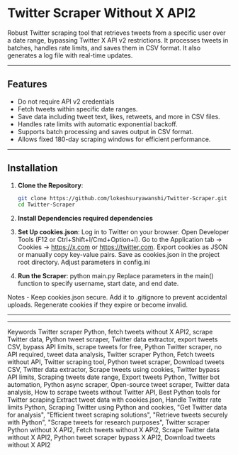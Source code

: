 # Twitter Scraper Without X API2

Robust Twitter scraping tool that retrieves tweets from a specific user over a date range, bypassing Twitter X API v2 restrictions. It processes tweets in batches, handles rate limits, and saves them in CSV format. It also generates a log file with real-time updates.

---

## Features
- Do not require API v2 credentials
- Fetch tweets within specific date ranges.
- Save data including tweet text, likes, retweets, and more in CSV files.
- Handles rate limits with automatic exponential backoff.
- Supports batch processing and saves output in CSV format.
- Allows fixed 180-day scraping windows for efficient performance.

---

## Installation

1. **Clone the Repository**:
   ```bash
   git clone https://github.com/lokeshsuryawanshi/Twitter-Scraper.git
   cd Twitter-Scraper
   
2. **Install Dependencies required dependencies**

3. **Set Up cookies.json**:
Log in to Twitter on your browser.
Open Developer Tools (F12 or Ctrl+Shift+I/Cmd+Option+I).
Go to the Application tab → Cookies → https://x.com or https://twitter.com.
Export cookies as JSON or manually copy key-value pairs.
Save as cookies.json in the project root directory.
Adjust parameters in config.ini 

4. **Run the Scraper**:
python main.py
Replace parameters in the main() function to specify username, start date, and end date.

Notes -
Keep cookies.json secure. Add it to .gitignore to prevent accidental uploads.
Regenerate cookies if they expire or become invalid.












---
---

Keywords
Twitter scraper Python, fetch tweets without X API2, scrape Twitter data, Python tweet scraper, Twitter data extractor, export tweets CSV, bypass API limits, scrape tweets for free, Python Twitter scraper, no API required, tweet data analysis, Twitter scraper Python, Fetch tweets without API, Twitter scraping tool, Python tweet scraper, Download tweets CSV, Twitter data extractor, Scrape tweets using cookies, Twitter bypass API limits, Scraping tweets date range, Export tweets Python, Twitter bot automation, Python async scraper, Open-source tweet scraper, Twitter data analysis, How to scrape tweets without Twitter API, Best Python tools for Twitter scraping
Extract tweet data with cookies.json, Handle Twitter rate limits Python, Scraping Twitter using Python and cookies, "Get Twitter data for analysis", "Efficient tweet scraping solutions", "Retrieve tweets securely with Python", "Scrape tweets for research purposes", Twitter scraper Python without X API2, Fetch tweets without X API2, Scrape Twitter data without X API2, Python tweet scraper bypass X API2, Download tweets without X API2




